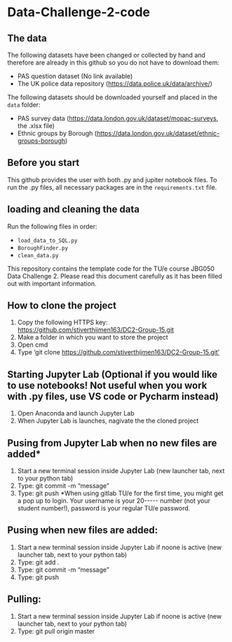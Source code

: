# Data-Challenge-2-code

## The data
The following datasets have been changed or collected by hand and therefore are already in this github so you do not have to download them:
- PAS question dataset (No link available)
- The UK police data repository (https://data.police.uk/data/archive/)

The following datasets should be downloaded yourself and placed in the `data` folder:
- PAS survey data (https://data.london.gov.uk/dataset/mopac-surveys, the .xlsx file)
- Ethnic groups by Borough (https://data.london.gov.uk/dataset/ethnic-groups-borough)

## Before you start
This github provides the user with both .py and jupiter notebook files. To run the .py files, all necessary packages are in the `requirements.txt` file.

## loading and cleaning the data
Run the following files in order:
- `load_data_to_SQL.py`
- `BoroughFinder.py`
- `clean_data.py`

This repository contains the template code for the TU/e course JBG050 Data Challenge 2.
Please read this document carefully as it has been filled out with important information.

## How to clone the project
1. Copy the following HTTPS key: https://github.com/stiverthijmen163/DC2-Group-15.git
2. Make a folder in which you want to store the project
3. Open cmd
4. Type ‘git clone https://github.com/stiverthijmen163/DC2-Group-15.git’

## Starting Jupyter Lab (Optional if you would like to use notebooks! Not useful when you work with .py files, use VS code or Pycharm instead)
1. Open Anaconda and launch Jupyter Lab
2. When Jupyter Lab is launches, nagivate the the cloned project

## Pusing from Jupyter Lab when no new files are added*
1. Start a new terminal session inside Jupyter Lab (new launcher tab, next to your python tab)
2. Type: git commit -m “message”
3. Type: git push
*When using gitlab TU/e for the first time, you might get a pop up to login. Your username is your 20----- number (not your student number!), password is your regular TU/e password.

## Pusing when new files are added:
1. Start a new terminal session inside Jupyter Lab if noone is active (new launcher tab, next to your python tab)
2. Type: git add .
3. Type: git commit -m “message”
4. Type: git push

## Pulling:
1. Start a new terminal session inside Jupyter Lab if noone is active (new launcher tab, next to your python tab)
2. Type: git pull origin master